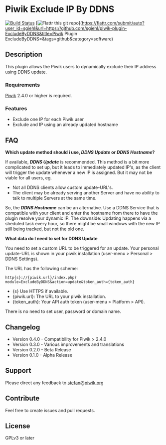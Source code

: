 # Piwik Exclude IP By DDNS

[![Build Status](https://travis-ci.org/sgiehl/piwik-plugin-ExcludeByDDNS.png?branch=master)](https://travis-ci.org/sgiehl/piwik-plugin-ExcludeByDDNS)
[![Flattr this git repo](http://api.flattr.com/button/flattr-badge-large.png)](https://flattr.com/submit/auto?user_id=sgiehl&url=https://github.com/sgiehl/piwik-plugin-ExcludeByDDNS&title=Piwik Plugin ExcludeByDDNS=&tags=github&category=software)

## Description

This plugin allows the Piwik users to dynamically exclude their IP address using DDNS update.

### Requirements

[Piwik](https://github.com/piwik/piwik) 2.4.0 or higher is required.

### Features

- Exclude one IP for each Piwik user 
- Exclude and IP using an already updated hostname

## FAQ

__Which update method should i use, _DDNS Update_ or _DDNS Hostname_?__

If available, ___DDNS Update___ is recommended. This method is a bit more complicated to set up, but it leads to immediately updated IP's, as the client will trigger the update whenever a new IP is assigned.
But it may not be viable for all users, eg. 
* Not all DDNS clients allow custom update-URL's.
* The client may be already serving another Server and have no ability to talk to multiple Servers at the same time.

So, the ___DDNS Hostname___ can be an alternative. Use a DDNS Service that is compatible with your client and enter the hostname from there to have the plugin resolve your dynamic IP. The downside: Updating happens via a sheduled task every hour, so there might be small windows with the new IP still being tracked, but not the old one.

__What data do I need to set for DDNS Update__

You need to set a custom URL to be triggered for an update.
Your personal update-URL is shown in your piwik installation (user-menu > Personal > DDNS Settings).

The URL has the following scheme:
```
http{s}://{piwik.url}/index.php?module=ExcludeByDDNS&action=update&token_auth={token_auth}
```

- {s} Use HTTPS if available.
- {piwik.url}: The URL to your piwik installation.
- {token_auth}: Your API auth token (user-menu > Platform > API).

There is no need to set user, password or domain name.

## Changelog

- Version 0.4.0 - Compatibility for Piwik > 2.4.0
- Version 0.3.0 - Various improvements and translations
- Version 0.2.0 - Beta Release
- Version 0.1.0 - Alpha Release

## Support

Please direct any feedback to [stefan@piwik.org](mailto:stefan@piwik.org)

## Contribute

Feel free to create issues and pull requests.

## License

GPLv3 or later


